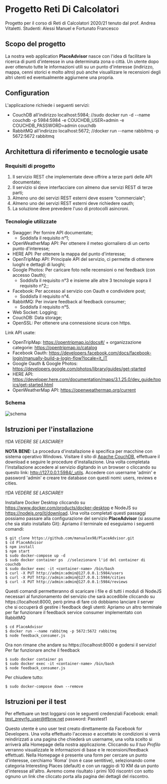 # Progetto Reti Di Calcolatori
Progetto per il corso di Reti di Calcolatori 2020/21 tenuto dal prof. Andrea Vitaletti.
Studenti: Alessi Manuel e Fortunato Francesco

## Scopo del progetto
La nostra web application **PlaceAdvisor** nasce con l'idea di facilitare la ricerca di punti d'interesse in una determinata zona o città. Un utente dopo aver ottenuto tutte le informazioni utili su un punto d'interesse (indirizzo, mappa, cenni storici e molto altro) può anche visuallizare le recensioni degli altri utenti ed eventualmente aggiurnene una propria.
## Configuration
L'applicazione richiede i seguenti servizi:
* CouchDB all'indirizzo localhost:5984;   //sudo docker run -d --name couchdb -p 5984:5984 -e COUCHDB_USER=admin -e COUCHDB_PASSWORD=admin couchdb
* RabbitMQ all'indirizzo localhost:5672;  //docker run --name rabbitmq -p 5672:5672 rabbitmq

## Architettura di riferimento e tecnologie usate

### Requisiti di progetto
1. Il servizio REST che implementate deve offrire a terze parti delle API documentate;
2. Il servizio si deve interfacciare con almeno due servizi REST di terze parti;
3. Almeno uno dei servizi REST esterni deve essere “commerciale”;
4. Almeno uno dei servizi REST esterni deve richiedere oauth;
5. La soluzione deve prevedere l'uso di protocolli asincroni.

### Tecnologie utilizzate
- Swagger: Per fornire API documentate;
  - Soddisfa il requisito n°1;
- OpenWeatherMap API: Per ottenere il meteo giornaliero di un certo punto d'interesse;
- HERE API: Per ottenere la mappa del punto d'interesse;
- OpenTripMap API: Principale API del servizio, ci permette di ottenere luoghi e dettagli di luoghi;
- Google Photos: Per caricare foto nelle recensioni o nei feedback (con accesso Oauth);
  - Soddisfa il requisito n°3 e insieme alle altre 3 tecnologie sopra il requisito n°2;;
- Facebook: Per accesso al servizio con Oauth e condividere post;
  - Soddisfa il requisito n°4.
- RabbitMQ: Per inviare feedback al feedback consumer;
  - Soddisfa il requisito n°5.
- Web Socket: Logging;
- CouchDB: Data storage;
- OpenSSL: Per ottenere una connessione sicura con https.

Link API usate:
- OpenTripMap:  https://opentripmap.io/docs#/ + organizzazione categorie: https://opentripmap.io/catalog
- Facebook Oauth: https://developers.facebook.com/docs/facebook-login/manually-build-a-login-flow?locale=it_IT
- Google Oauth & Google Photos: https://developers.google.com/photos/library/guides/get-started
- HERE API: https://developer.here.com/documentation/maps/3.1.25.0/dev_guide/topics/get-started.html
- OpenWeatherMap API: https://openweathermap.org/current

### Schema
![schema](https://user-images.githubusercontent.com/80718809/123552915-d1bffe00-d778-11eb-82da-a587dd4e50b3.jpg)
## Istruzioni per l'installazione
*!!DA VEDERE SE LASCIARE!!*

**NOTA BENE:** La procedura d'installazione è specifica per macchine con sistema operativo Windows.
Visitare il sito di [Apache CouchDB](https://couchdb.apache.org/), effettuare il download e seguire le procedure d'installazione. Una volta completata l'installazione accedere al servizio digitando in un browser o cliccando su questo link: http://127.0.0.1:5984/_utils. Accedere con username 'admin' e password 'admin' e creare tre database con questi nomi: users, reviews e cities.

*!!DA VEDERE SE LASCIARE!!*

Installare Docker Desktop cliccando su https://www.docker.com/products/docker-desktop e NodeJS su https://nodejs.org/it/download.
Una volta completati questi passaggi possiamo passare alla configurazione del servizio **PlaceAdvisor** (si assume che sia stato installato Git):
Apriamo il terminale ed eseguiamo i seguenti comandi:
```
$ git clone https://github.com/manualex98/PlaceAdvisor.git
$ cd PlaceAdvisor
$ npm install
$ npm start
$ sudo docker-compose up -d
$ sudo docker container ps  //selezionare l'id del container di couchdb
$ sudo docker exec -it <container-name> /bin/bash
$ curl -X PUT http://admin:admin@127.0.0.1:5984/users
$ curl -X PUT http://admin:admin@127.0.0.1:5984/cities
$ curl -X PUT http://admin:admin@127.0.0.1:5984/reviews

```
Questi comandi permetteranno di scaricare i file e di tutti i moduli di NodeJS necessari al funzionamento del servizio che sarà accedibile cliccando su https://localhost:8000, però prima di fare ciò dobbiamo lanciare il server che si occuperà di gestire i feedback degli utenti:
Apriamo un altro terminale per far funzionare il feedback service consumer implementato con RabbitMQ
```
$ cd PlaceAdvisor
$ docker run --name rabbitmq -p 5672:5672 rabbitmq
$ node feedback_consumer.js
```
Ora non rimane che andare su https://localhost:8000 e godersi il servizio!
Per far funzionare anche il feedback
```
$ sudo docker container ps 
$ sudo docker exec -it <container-name> /bin/bash
$ node feedback_consumer.js
```
Per chiudere tutto:
```
$ sudo docker-compose down --remove 
```



## Istruzioni per il test
Per effettuare un test loggarsi con le seguenti credenziali Facebook:
email: 	test_zreyrfg_user@tfbnw.net
password: Passtest1

Questo utente è uno user test creato direttamente da Facebook for Developers. Una volta effettuato l'accesso e accettato le condizioni si verrà reindirizzati a una pagina che chiederà un username, una volta scelto si arriverà alla Homepage della nostra applicazione. Cliccando su *Il tuo Profilo* verranno visualizzate le informazioni di base e le recensioni/feedback effettuati. Nella Homepage è presente una form per cercare un punto d'interesse, cerchiamo 'Roma' (non è case sentitive), selezionando come categoria Interesting Places (default) e con un raggio di 10 KM da un punto d'interesse all'altro. Avremo come risultato i primi 100 riscontri con sotto ognuno un link che cliccato porta alla pagina dei dettagli del riscontro. 


